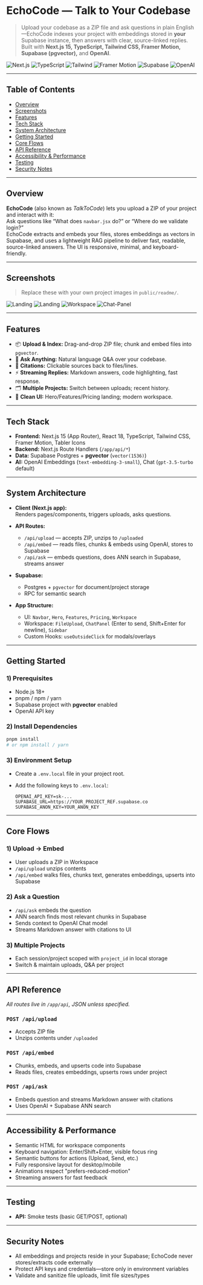 # EchoCode — Talk to Your Codebase

> Upload your codebase as a ZIP file and ask questions in plain English—EchoCode indexes your project with embeddings stored in **your** Supabase instance, then answers with clear, source-linked replies. Built with **Next.js 15, TypeScript, Tailwind CSS, Framer Motion, Supabase (pgvector),** and **OpenAI**.

![Next.js](https://img.shields.io/badge/Next.js-15-black)
![TypeScript](https://img.shields.io/badge/TypeScript-5-blue)
![Tailwind](https://img.shields.io/badge/TailwindCSS-3-38B2AC)
![Framer Motion](https://img.shields.io/badge/Framer%20Motion-animations-ff55cc)
![Supabase](https://img.shields.io/badge/Supabase-pgvector-3FCF8E)
![OpenAI](https://img.shields.io/badge/OpenAI-API-412991)

---

## Table of Contents

- [Overview](#overview)
- [Screenshots](#screenshots)
- [Features](#features)
- [Tech Stack](#tech-stack)
- [System Architecture](#system-architecture)
- [Getting Started](#getting-started)
- [Core Flows](#core-flows)
- [API Reference](#api-reference)
- [Accessibility & Performance](#accessibility--performance)
- [Testing](#testing)
- [Security Notes](#security-notes)

---

## Overview

**EchoCode** (also known as *TalkToCode*) lets you upload a ZIP of your project and interact with it:  
Ask questions like “What does `navbar.jsx` do?” or “Where do we validate login?”  
EchoCode extracts and embeds your files, stores embeddings as vectors in Supabase, and uses a lightweight RAG pipeline to deliver fast, readable, source-linked answers. The UI is responsive, minimal, and keyboard-friendly.

---

## Screenshots

> Replace these with your own project images in `public/readme/`.

![Landing](./public/readme/tc-1.png)
![Landing](./public/readme/tc-2.png)
![Workspace](./public/readme/tc-3.png)
![Chat-Panel](./public/readme/tc-4.png)

---

## Features

- 📦 **Upload & Index:** Drag-and-drop ZIP file; chunk and embed files into `pgvector`.
- 💬 **Ask Anything:** Natural language Q&A over your codebase.
- 🔗 **Citations:** Clickable sources back to files/lines.
- ⚡ **Streaming Replies:** Markdown answers, code highlighting, fast response.
- 🗂️ **Multiple Projects:** Switch between uploads; recent history.
- 🧩 **Clean UI:** Hero/Features/Pricing landing; modern workspace.

---

## Tech Stack

- **Frontend:** Next.js 15 (App Router), React 18, TypeScript, Tailwind CSS, Framer Motion, Tabler Icons
- **Backend:** Next.js Route Handlers (`/app/api/*`)
- **Data:** Supabase Postgres + **pgvector** (`vector(1536)`)
- **AI:** OpenAI Embeddings (`text-embedding-3-small`), Chat (`gpt-3.5-turbo` default)

---

## System Architecture

- **Client (Next.js app):**  
  Renders pages/components, triggers uploads, asks questions.

- **API Routes:**  
  - `/api/upload` — accepts ZIP, unzips to `/uploaded`
  - `/api/embed` — reads files, chunks & embeds using OpenAI, stores to Supabase
  - `/api/ask` — embeds questions, does ANN search in Supabase, streams answer

- **Supabase:**  
  - Postgres + `pgvector` for document/project storage
  - RPC for semantic search

- **App Structure:**  
  - UI: `Navbar`, `Hero`, `Features`, `Pricing`, `Workspace`
  - Workspace: `FileUpload`, `ChatPanel` (Enter to send, Shift+Enter for newline), `Sidebar`
  - Custom Hooks: `useOutsideClick` for modals/overlays

---

## Getting Started

### 1) Prerequisites

- Node.js 18+
- pnpm / npm / yarn
- Supabase project with **pgvector** enabled
- OpenAI API key

### 2) Install Dependencies

```bash
pnpm install
# or npm install / yarn
```

### 3) Environment Setup

- Create a `.env.local` file in your project root.
- Add the following keys to `.env.local`:

  ```env
  OPENAI_API_KEY=sk-...
  SUPABASE_URL=https://YOUR_PROJECT_REF.supabase.co
  SUPABASE_ANON_KEY=YOUR_ANON_KEY
  ```

---

## Core Flows

### 1) Upload → Embed
- User uploads a ZIP in Workspace
- `/api/upload` unzips contents
- `/api/embed` walks files, chunks text, generates embeddings, upserts into Supabase

### 2) Ask a Question
- `/api/ask` embeds the question
- ANN search finds most relevant chunks in Supabase
- Sends context to OpenAI Chat model
- Streams Markdown answer with citations to UI

### 3) Multiple Projects
- Each session/project scoped with `project_id` in local storage
- Switch & maintain uploads, Q&A per project

---

## API Reference

_All routes live in `/app/api`, JSON unless specified._

### `POST /api/upload`
- Accepts ZIP file
- Unzips contents under `/uploaded`

### `POST /api/embed`
- Chunks, embeds, and upserts code into Supabase
- Reads files, creates embeddings, upserts rows under project

### `POST /api/ask`
- Embeds question and streams Markdown answer with citations
- Uses OpenAI + Supabase ANN search

---

## Accessibility & Performance

- Semantic HTML for workspace components
- Keyboard navigation: Enter/Shift+Enter, visible focus ring
- Semantic buttons for actions (Upload, Send, etc.)
- Fully responsive layout for desktop/mobile
- Animations respect "prefers-reduced-motion"
- Streaming answers for fast feedback

---

## Testing

- **API:** Smoke tests (basic GET/POST, optional)

---

## Security Notes

- All embeddings and projects reside in your Supabase; EchoCode never stores/extracts code externally
- Protect API keys and credentials—store only in environment variables
- Validate and sanitize file uploads, limit file sizes/types
